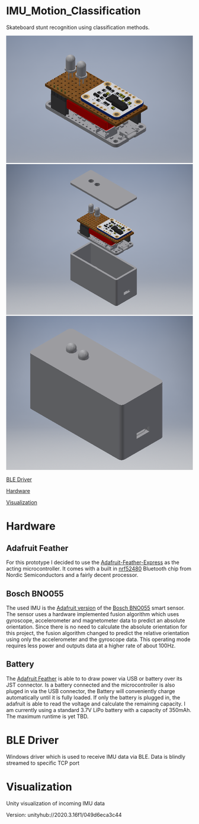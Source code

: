 # IMU_Motion_Classification
Skateboard stunt recognition using classification methods.

<img src="https://github.com/EnnLier/IMU_Motion_Classification/blob/master/Casing/src/Sensor_bundle.png" alt="Stacked sensor bundle" width="600">

<img src="https://github.com/EnnLier/IMU_Motion_Classification/blob/master/Casing/src/Casing_open.png" alt="Sensorcasing" width="600">

<img src="https://github.com/EnnLier/IMU_Motion_Classification/blob/master/Casing/src/Casing_closed.png" alt="Assembled sensor and its casing"  width="600">



[BLE Driver](#ble-driver)

[Hardware](#hardware)

[Visualization](#visualization)                                                                                                                                

# Hardware
## Adafruit Feather
For this prototype I decided to use the [Adafruit-Feather-Express](https://www.adafruit.com/product/4062) as the acting microcontroller. It comes with a built in [nrf52480](https://www.nordicsemi.com/Products/nRF52840) Bluetooth chip from Nordic Semiconductors and a fairly decent processor. 

## Bosch BNO055
The used IMU is the [Adafruit version](https://learn.adafruit.com/adafruit-bno055-absolute-orientation-sensor) of the [Bosch BNO055](https://www.bosch-sensortec.com/products/smart-sensors/bno055/) smart sensor. The sensor uses a hardware implemented fusion algorithm which uses gyroscope, accelerometer and magnetometer data to predict an absolute orientation. Since there is no need to calculate the absolute orientation for this project, the fusion algorithm changed to predict the relative orientation using only the accelerometer and the gyroscope data. This operating mode requires less power and outputs data at a higher rate of about 100Hz.

## Battery
The [Adafruit Feather](#adafruit-feather) is able to to draw power via USB or battery over its JST connector. Is a battery connected and the microcontroller is also pluged in via the USB connector, the Battery will conveniently charge automatically until it is fully loaded. If only the battery is plugged in, the adafruit is able to read the voltage and calculate the remaining capacity. I am currently using a standard 3.7V LiPo battery with a capacity of 350mAh. The maximum runtime is yet TBD. 

# BLE Driver
Windows driver which is used to receive IMU data via BLE. Data is blindly streamed to specific TCP port

# Visualization
Unity visualization of incoming IMU data

Version: unityhub://2020.3.16f1/049d6eca3c44
